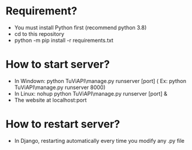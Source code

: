 # Requirement?
- You must install Python first (recommend python 3.8)
- cd to this repository
- python -m pip install -r requirements.txt
# How to start server?
- In Windown: python TuViAPI\manage.py runserver [port] ( Ex: python TuViAPI\manage.py runserver 8000)
- In Linux: nohup python TuViAPI\manage.py runserver [port] &
- The website at localhost:port
# How to restart server?
- In Django, restarting automatically every time you modify any .py file
